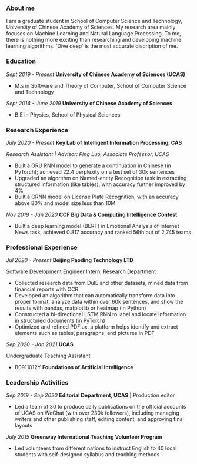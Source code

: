 ### About me

I am a graduate student in School of Computer Science and Technology, University of Chinese Academy of Sciences. My research area mainly focuses on Machine Learning and Natural Language Processing. To me, there is nothing more exciting than researching and developing machine learning algorithms. 'Dive deep' is the most accurate discription of me. 

### Education
_Sept 2019 - Present_    **University of Chinese Academy of Sciences (UCAS)**

* M.s in Software and Theory of Computer, School of Computer Science and Technology                           

_Sept 2014 - June 2019_    **University of Chinese Academy of Sciences** 

* B.E in Physics, School of Physical Sciences


### Research Experience
_July 2020 - Present_ **Key Lab of Intelligent Information Processing, CAS**

_Research Assistant | Advisor: Ping Luo, Associate Professor, UCAS_
*	Built a GRU RNN model to generate a continuation in Chinese (in PyTorch); achieved 22.4 perplexity on a test set of 30k sentences
* Upgraded an algorithm on Named-entity Recognition task in extracting structured information (like tables), with accuracy further improved by 4%
*	Built a CRNN model on License Plate Recognition, with an accuracy above 80% and model size less than 10M

_Nov 2019 - Jan 2020_ **CCF Big Data & Computing Intelligence Contest**
* Built a deep learning model (BERT) in Emotional Analysis of Internet News task, achieved 0.817 accuracy and ranked 56th out of 2,745 teams


### Professional Experience
_Jul 2020 - Present_   **Beijing Paoding Technology LTD**

Software Development Engineer Intern, Research Department

*	Collected research data from DuIE and other datasets, mined data from financial reports with OCR
*	Developed an algorithm that can automatically transform data into proper format, analyze data within over 60k sentences, and show the results with pandas, matplotlib or heatmap (in Python)
*	Constructed a bi-directional LSTM RNN to label and locate information in structured documents (in PyTorch) 
*	Optimized and refined PDFlux, a platform helps identify and extract elements such as tables, paragraphs, and pictures in PDF

_Sep 2020 - Jan 2021_   **UCAS** 

Undergraduate Teaching Assistant
* B0911012Y **Foundations of Artificial Intelligence**


### Leadership Activities
_Sep 2019 - Sep 2020_   **Editorial Department, UCAS**   | Production editor
* Led a team of 30 to produce daily publications on the official accounts of UCAS on WeChat (with over 230k followers), including managing writers and other publishing staff, editing content, and approving final layouts

_July 2015_   **Greenway International Teaching Volunteer Program**
* Led volunteers from different nations to instruct English to 40 local students with self-designed syllabus and teaching methods

